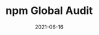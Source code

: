 ---
date: 2021-06-16
publisher: npmjs
tags:
  - package
  - npm
  - security
  - quality
  - auditing
target_url: https://www.npmjs.com/package/npm-global-audit
title: npm Global Audit
---